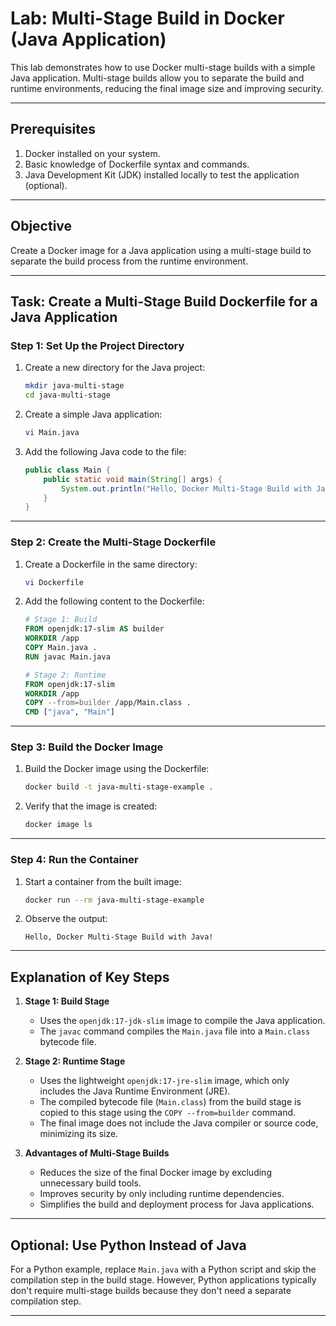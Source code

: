 # Lab: Multi-Stage Build in Docker (Java Application)

This lab demonstrates how to use Docker multi-stage builds with a simple Java application. Multi-stage builds allow you to separate the build and runtime environments, reducing the final image size and improving security.

---

## Prerequisites
1. Docker installed on your system.
2. Basic knowledge of Dockerfile syntax and commands.
3. Java Development Kit (JDK) installed locally to test the application (optional).

---

## Objective
Create a Docker image for a Java application using a multi-stage build to separate the build process from the runtime environment.

---

## Task: Create a Multi-Stage Build Dockerfile for a Java Application

### Step 1: Set Up the Project Directory
1. Create a new directory for the Java project:
   ```bash
   mkdir java-multi-stage
   cd java-multi-stage
   ```

2. Create a simple Java application:
   ```bash
   vi Main.java
   ```

3. Add the following Java code to the file:
   ```java
   public class Main {
       public static void main(String[] args) {
           System.out.println("Hello, Docker Multi-Stage Build with Java!");
       }
   }
   ```

---

### Step 2: Create the Multi-Stage Dockerfile
1. Create a Dockerfile in the same directory:
   ```bash
   vi Dockerfile
   ```

2. Add the following content to the Dockerfile:
   ```dockerfile
   # Stage 1: Build
   FROM openjdk:17-slim AS builder
   WORKDIR /app
   COPY Main.java .
   RUN javac Main.java

   # Stage 2: Runtime
   FROM openjdk:17-slim
   WORKDIR /app
   COPY --from=builder /app/Main.class .
   CMD ["java", "Main"]
   ```

---

### Step 3: Build the Docker Image
1. Build the Docker image using the Dockerfile:
   ```bash
   docker build -t java-multi-stage-example .
   ```

2. Verify that the image is created:
   ```bash
   docker image ls
   ```

---

### Step 4: Run the Container
1. Start a container from the built image:
   ```bash
   docker run --rm java-multi-stage-example
   ```

2. Observe the output:
   ```
   Hello, Docker Multi-Stage Build with Java!
   ```

---

## Explanation of Key Steps
1. **Stage 1: Build Stage**
   - Uses the `openjdk:17-jdk-slim` image to compile the Java application.  
   - The `javac` command compiles the `Main.java` file into a `Main.class` bytecode file.

2. **Stage 2: Runtime Stage**
   - Uses the lightweight `openjdk:17-jre-slim` image, which only includes the Java Runtime Environment (JRE).
   - The compiled bytecode file (`Main.class`) from the build stage is copied to this stage using the `COPY --from=builder` command.
   - The final image does not include the Java compiler or source code, minimizing its size.

3. **Advantages of Multi-Stage Builds**
   - Reduces the size of the final Docker image by excluding unnecessary build tools.
   - Improves security by only including runtime dependencies.
   - Simplifies the build and deployment process for Java applications.

---

## Optional: Use Python Instead of Java
For a Python example, replace `Main.java` with a Python script and skip the compilation step in the build stage. However, Python applications typically don't require multi-stage builds because they don't need a separate compilation step.

---
